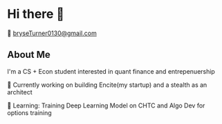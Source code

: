 # Hi there 👋

📧 bryseTurner0130@gmail.com


## About Me  
I'm a CS + Econ student interested in quant finance and entrepenuership

🔭 Currently working on building Encite(my startup) and a stealth as an architect

🌱 Learning: Training Deep Learning Model on CHTC and Algo Dev for options training

